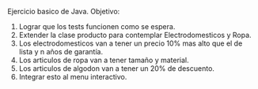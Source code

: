 Ejercicio basico de Java.
Objetivo:
1. Lograr que los tests funcionen como se espera.
2. Extender la clase producto para contemplar Electrodomesticos y Ropa.
3. Los electrodomesticos van a tener un precio 10% mas alto que el de lista y n años de garantía.
4. Los articulos de ropa van a tener tamaño y material.
5. Los articulos de algodon van a tener un 20% de descuento.
6. Integrar esto al menu interactivo.
